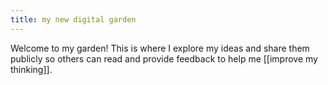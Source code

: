 ```yaml
---
title: my new digital garden
---
```


Welcome to my garden! This is where I explore my ideas and share them publicly so others can read and provide feedback to help me [[improve my thinking]]. 
